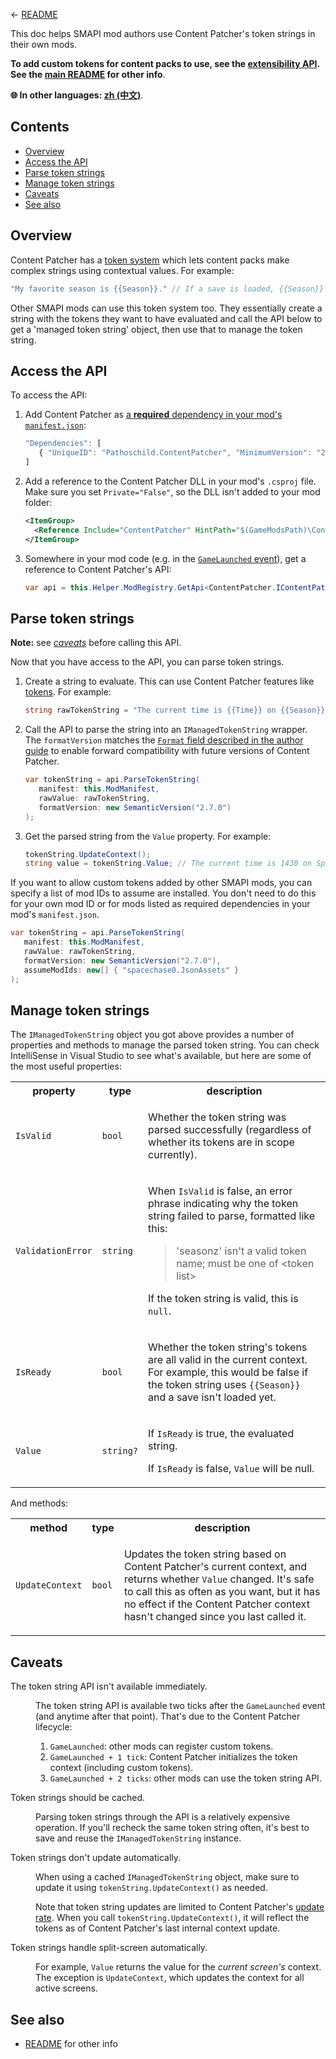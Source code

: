 ﻿← [README](README.md)

This doc helps SMAPI mod authors use Content Patcher's token strings in their own mods.

**To add custom tokens for content packs to use, see the [extensibility API](extensibility.md). See
the [main README](README.md) for other info**.

**🌐 In other languages: [zh (中文)](zh/token-strings-api.md)**.

## Contents
* [Overview](#overview)
* [Access the API](#access-the-api)
* [Parse token strings](#parse-token-strings)
* [Manage token strings](#manage-token-strings)
* [Caveats](#caveats)
* [See also](#see-also)

## Overview
Content Patcher has a [token system](author-guide/tokens.md) which lets content packs make complex
strings using contextual values. For example:
```js
"My favorite season is {{Season}}." // If a save is loaded, {{Season}} will be replaced with the current season.
```

Other SMAPI mods can use this token system too. They essentially create a string with the tokens
they want to have evaluated and call the API below to get a 'managed token string' object, then use
that to manage the token string.

## Access the API
To access the API:

1. Add Content Patcher as [a **required** dependency in your mod's `manifest.json`](https://stardewvalleywiki.com/Modding:Modder_Guide/APIs/Manifest#Dependencies):
   ```js
   "Dependencies": [
      { "UniqueID": "Pathoschild.ContentPatcher", "MinimumVersion": "2.7.0" }
   ]
   ```
2. Add a reference to the Content Patcher DLL in your mod's `.csproj` file. Make sure you set
   `Private="False"`, so the DLL isn't added to your mod folder:
   ```xml
   <ItemGroup>
     <Reference Include="ContentPatcher" HintPath="$(GameModsPath)\ContentPatcher\ContentPatcher.dll" Private="False" />
   </ItemGroup>
   ```
3. Somewhere in your mod code (e.g. in the [`GameLaunched` event](https://stardewvalleywiki.com/Modding:Modder_Guide/APIs/Events#GameLoop.GameLaunched)),
   get a reference to Content Patcher's API:
   ```c#
   var api = this.Helper.ModRegistry.GetApi<ContentPatcher.IContentPatcherAPI>("Pathoschild.ContentPatcher");
   ```

## Parse token strings
**Note:** see [_caveats_](#caveats) before calling this API.

Now that you have access to the API, you can parse token strings.

1. Create a string to evaluate. This can use Content Patcher features like [tokens](author-guide/tokens.md).
   For example:
   ```c#
   string rawTokenString = "The current time is {{Time}} on {{Season}} {{Day}}, year {{Year}}.";
   ```
2. Call the API to parse the string into an `IManagedTokenString` wrapper. The `formatVersion`
   matches the [`Format` field described in the author guide](author-guide.md#overview) to enable
   forward compatibility with future versions of Content Patcher.

   ```c#
   var tokenString = api.ParseTokenString(
      manifest: this.ModManifest,
      rawValue: rawTokenString,
      formatVersion: new SemanticVersion("2.7.0")
   );
   ```
3. Get the parsed string from the `Value` property. For example:
   ```cs
   tokenString.UpdateContext();
   string value = tokenString.Value; // The current time is 1430 on Spring 5, year 2.
   ```

If you want to allow custom tokens added by other SMAPI mods, you can specify a list of mod IDs
to assume are installed. You don't need to do this for your own mod ID or for mods listed as
required dependencies in your mod's `manifest.json`.
```c#
var tokenString = api.ParseTokenString(
   manifest: this.ModManifest,
   rawValue: rawTokenString,
   formatVersion: new SemanticVersion("2.7.0"),
   assumeModIds: new[] { "spacechase0.JsonAssets" }
);
```

## Manage token strings
The `IManagedTokenString` object you got above provides a number of properties and methods to
manage the parsed token string. You can check IntelliSense in Visual Studio to see what's available,
but here are some of the most useful properties:

<table>
<tr>
<th>property</th>
<th>type</th>
<th>description</th>
</tr>

<tr>
<td><code>IsValid</code></th>
<td><code>bool</code></td>
<td>

Whether the token string was parsed successfully (regardless of whether its tokens are in scope currently).

</td>
</tr>
<tr>
<td><code>ValidationError</code></td>
<td><code>string</code></td>
<td>

When `IsValid` is false, an error phrase indicating why the token string failed to parse, formatted
like this:
> 'seasonz' isn't a valid token name; must be one of &lt;token list&gt;

If the token string is valid, this is `null`.

</td>
</tr>
<tr>
<td><code>IsReady</code></td>
<td><code>bool</code></td>
<td>

Whether the token string's tokens are all valid in the current context. For example, this would be
false if the token string uses `{{Season}}` and a save isn't loaded yet.

</td>
</tr>
<tr>
<td><code>Value</code></td>
<td><code>string?</code></td>
<td>

If `IsReady` is true, the evaluated string.

If `IsReady` is false, `Value` will be null.

</td>
</tr>
</table>

And methods:

<table>
<tr>
<th>method</th>
<th>type</th>
<th>description</th>
</tr>

<tr>
<td><code>UpdateContext</code></th>
<td><code>bool</code></td>
<td>

Updates the token string based on Content Patcher's current context, and returns whether `Value`
changed. It's safe to call this as often as you want, but it has no effect if the Content Patcher
context hasn't changed since you last called it.

</td>
</tr>
</table>

## Caveats
<dl>
<dt>The token string API isn't available immediately.</dt>
<dd>

The token string API is available two ticks after the `GameLaunched` event (and anytime after that
point). That's due to the Content Patcher lifecycle:

1. `GameLaunched`: other mods can register custom tokens.
2. `GameLaunched + 1 tick`: Content Patcher initializes the token context (including custom tokens).
3. `GameLaunched + 2 ticks`: other mods can use the token string API.

</dd>
<dt>Token strings should be cached.</dt>
<dd>

Parsing token strings through the API is a relatively expensive operation. If you'll recheck the
same token string often, it's best to save and reuse the `IManagedTokenString` instance.

</dd>
<dt>Token strings don't update automatically.</dt>
<dd>

When using a cached `IManagedTokenString` object, make sure to update it using
`tokenString.UpdateContext()` as needed.

Note that token string updates are limited to Content Patcher's [update
rate](author-guide.md#update-rate). When you call `tokenString.UpdateContext()`, it will reflect
the tokens as of Content Patcher's last internal context update.

</dd>
<dt>Token strings handle split-screen automatically.</dt>
<dd>

For example, `Value` returns the value for the _current screen's_ context. The exception is
`UpdateContext`, which updates the context for all active screens.

</dd>
</dl>

## See also
* [README](README.md) for other info
